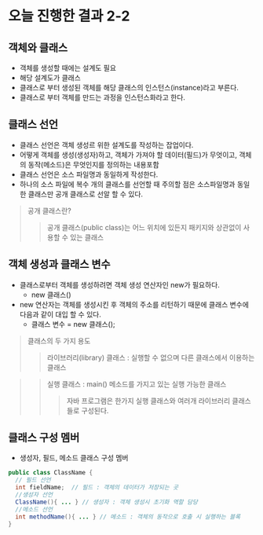 # 오늘 진행한 결과 2-2

## 객체와 클래스
  * 객체를 생성할 때에는 설계도 필요
  * 해당 설계도가 클래스
  * 클래스로 부터 생성된 객체를 해당 클래스의 인스턴스(instance)라고 부른다.
  * 클래스로 부터 객체를 만드는 과정을 인스턴스화라고 한다.

## 클래스 선언
  * 클래스 선언은 객체 생성르 위한 설계도를 작성하는 잡업이다.
  * 어떻게 객체를 생성(생성자)하고, 객체가 가져야 할 데이터(필드)가 무엇이고, 객체의 동작(메소드)은 무엇인지를 정의하는 내용포함
  * 클래스 선언은 소스 파일명과 동일하게 작성한다.
  * 하나의 소스 파일에 복수 개의 클래스를 선언할 때 주의할 점은 소스파일명과 동일한 클래스만 공개 클래스로 선알 할 수 있다.   
  > 공개 클래스란?
  > > 공개 클래스(public class)는 어느 위치에 있든지 패키지와 상관없이 사용할 수 있는 클래스

## 객체 생성과 클래스 변수
  * 클래스로부터 객체를 생성하려면 객체 생성 연산자인 new가 필요하다.
    * new 클래스()
  * new 연산자는 객체를 생성시킨 후 객체의 주소를 리턴하기 때문에 클래스 변수에 다음과 같이 대입 할 수 있다.
    * 클래스 변수 = new 클래스();
  > 클래스의 두 가지 용도
  > > 라이브러리(library) 클래스 : 실행할 수 없으며 다른 클래스에서 이용하는 클래스
  
  > > 실행 클래스 : main() 메소드를 가지고 있는 실행 가능한 클래스
  > > > 자바 프로그램은 한가지 실행 클래스와 여러개 라이브러리 클래스들로 구성된다.

## 클래스 구성 멤버
 * 생성자, 필드, 메소드 클래스 구성 멤버
```java
public class ClassName {
  // 필드 선언
  int fieldName;  // 필드 : 객체의 데이터가 저장되는 곳
  //생성자 선언
  ClassName(){ ... } // 생성자 : 객체 생성시 초기화 역할 담당
  //메소드 선언
  int methodName(){ ... } // 메소드 : 객체의 동작으로 호출 시 실행하는 블록
}
```
